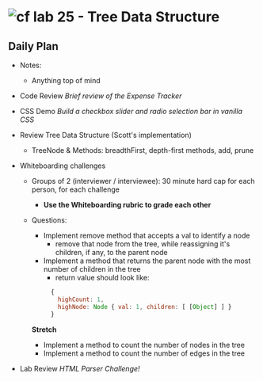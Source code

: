 ![cf](http://i.imgur.com/7v5ASc8.png) lab 25 - Tree Data Structure
====

## Daily Plan
* Notes:
  - Anything top of mind

* Code Review _Brief review of the Expense Tracker_
* CSS Demo _Build a checkbox slider and radio selection bar in vanilla CSS_

* Review Tree Data Structure (Scott's implementation)
  * TreeNode & Methods: breadthFirst, depth-first methods, add, prune

* Whiteboarding challenges
  * Groups of 2 (interviewer / interviewee): 30 minute hard cap for each person, for each challenge
    * **Use the Whiteboarding rubric to grade each other**
  
  * Questions:
    * Implement remove method that accepts a val to identify a node
      * remove that node from the tree, while reassigning it's children, if any, to the parent node
    * Implement a method that returns the parent node with the most number of children in the tree
      * return value should look like:
      ```javascript
        {
          highCount: 1,
          highNode: Node { val: 1, children: [ [Object] ] }
        }
      ```

    **Stretch**
    * Implement a method to count the number of nodes in the tree
    * Implement a method to count the number of edges in the tree

* Lab Review _HTML Parser Challenge!_
